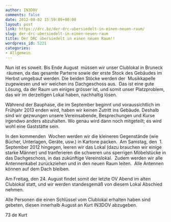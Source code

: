 ```yaml
---
author: IN3DOV
comments: false
date: 2012-08-02 15:59:09+00:00
layout: post
link: https://drc.bz/der-drc-ubersiedelt-in-einen-neuen-raum/
slug: der-drc-ubersiedelt-in-einen-neuen-raum
title: Der DRC übersiedelt in einen neuen Raum!!
wordpress_id: 5221
categories:
- Allgemein
---
```


Nun ist es soweit. Bis Ende August  müssen wir unser Clublokal in Bruneck  räumen, da das gesamte Parterre sowie der erste Stock des Gebäudes im Herbst umgebaut werden. Die beiden Stöcke werden der  Musikkapelle zugewiesen und wir weichen ins Dachgeschoss aus.  Das ist eine gute Lösung, da der Raum um einiges grösser ist, und somit unser Platzproblem, das wir im derzeitigen Lokal haben, nachhaltig lösen.




Während der Bauphase, die im September beginnt und voraussichtlich im Frühjahr 2013 enden wird, haben wir keinen Zutritt ins Gebäude. Deshalb sind wir gezwungen unsere Vereinsabende, Besprechungen und Kurse irgendwo anders abzuhalten. Wo genau wird dann noch mitgeteilt; es wird wohl eine Gaststätte sein.




In den kommenden  Wochen werden wir die kleineren Gegenstände (wie Bücher, Unterlagen, Geräte, usw.) in Kartone packen.  Am Samstag, den  1. September 2012 hingegen, leeren wir das Lokal (dazu brauchen wir einige starke Männer) und tranferieren die schweren uns sperrigen Möbelstücke in das Dachgeschoss, in das zukünftige Vereinslokal.  Zudem werden wir alle Antennenkabel zurückziehen und in den neuen Raum leiten.  Alle Antennen können auf dem Dach bleiben.




Am Freitag, den 24. August findet somit der letzte OV Abend im alten Clublokal statt, und wir werden standesgemäß von diesem Lokal Abschied nehmen.




Alle Personen die einen Schlüssel vom Clublokal erhalten haben sind gebeten, diesen innerhalb August an Kurt IN3DOV abzugeben.




73 de Kurt
